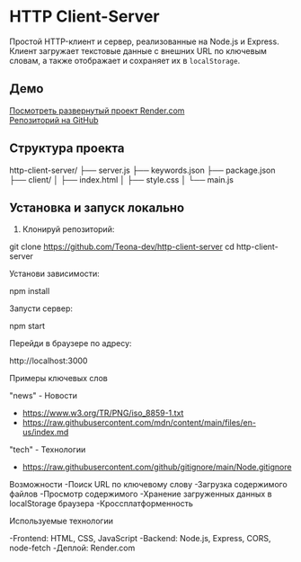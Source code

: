 # HTTP Client-Server

Простой HTTP-клиент и сервер, реализованные на Node.js и Express.  
Клиент загружает текстовые данные с внешних URL по ключевым словам, а также отображает и сохраняет их в `localStorage`.

## Демо

[Посмотреть развернутый проект Render.com](https://http-client-server-o6k5.onrender.com)  
[Репозиторий на GitHub](https://github.com/Teona-dev/http-client-server)



## Структура проекта

http-client-server/
├── server.js
├── keywords.json
├── package.json
├── client/
│ ├── index.html
│ ├── style.css
│ └── main.js


## Установка и запуск локально

1. Клонируй репозиторий:

git clone https://github.com/Teona-dev/http-client-server
cd http-client-server

Установи зависимости:

npm install


Запусти сервер:

npm start

Перейди в браузере по адресу:

http://localhost:3000


Примеры ключевых слов

"news" - Новости
- https://www.w3.org/TR/PNG/iso_8859-1.txt
- https://raw.githubusercontent.com/mdn/content/main/files/en-us/index.md

"tech" - Технологии
- https://raw.githubusercontent.com/github/gitignore/main/Node.gitignore


Возможности
-Поиск URL по ключевому слову
-Загрузка содержимого файлов
-Просмотр содержимого
-Хранение загруженных данных в localStorage браузера
-Кроссплатформенность

Используемые технологии

-Frontend: HTML, CSS, JavaScript
-Backend: Node.js, Express, CORS, node-fetch
-Деплой: Render.com
